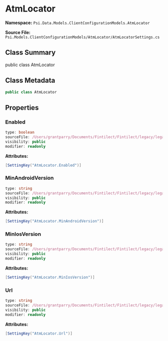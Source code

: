 # AtmLocator

**Namespace:** `Psi.Data.Models.ClientConfigurationModels.AtmLocator`

**Source File:** `Psi.Models.ClientConfigurationModels/AtmLocator/AtmLocatorSettings.cs`

## Class Summary

public class AtmLocator

## Class Metadata

```typescript
public class AtmLocator
```

## Properties

### Enabled

```typescript
type: boolean
sourceFile: /Users/grantparry/Documents/Fintilect/Fintilect/legacy/legacy-apis/Psi.Models.ClientConfigurationModels/AtmLocator/AtmLocatorSettings.cs
visibility: public
modifier: readonly
```

**Attributes:**
```csharp
[SettingKey("AtmLocator.Enabled")]
```

### MinAndroidVersion

```typescript
type: string
sourceFile: /Users/grantparry/Documents/Fintilect/Fintilect/legacy/legacy-apis/Psi.Models.ClientConfigurationModels/AtmLocator/AtmLocatorSettings.cs
visibility: public
modifier: readonly
```

**Attributes:**
```csharp
[SettingKey("AtmLocator.MinAndroidVersion")]
```

### MinIosVersion

```typescript
type: string
sourceFile: /Users/grantparry/Documents/Fintilect/Fintilect/legacy/legacy-apis/Psi.Models.ClientConfigurationModels/AtmLocator/AtmLocatorSettings.cs
visibility: public
modifier: readonly
```

**Attributes:**
```csharp
[SettingKey("AtmLocator.MinIosVersion")]
```

### Url

```typescript
type: string
sourceFile: /Users/grantparry/Documents/Fintilect/Fintilect/legacy/legacy-apis/Psi.Models.ClientConfigurationModels/AtmLocator/AtmLocatorSettings.cs
visibility: public
modifier: readonly
```

**Attributes:**
```csharp
[SettingKey("AtmLocator.Url")]
```
